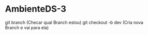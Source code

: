 # AmbienteDS-3
git branch (Checar qual Branch estou)
git checkout -b dev (Cria nova Branch e vai para ela)